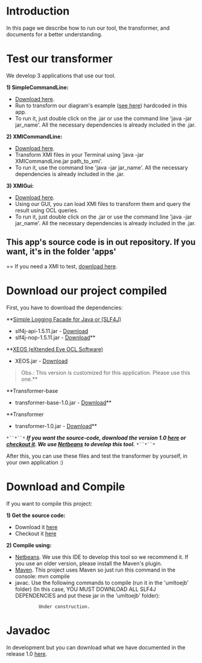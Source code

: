 # Introduction #

In this page we describe how to run our tool, the transformer, and documents for a better understanding.

# Test our transformer #

We develop 3 applications that use our tool.

**1) SimpleCommandLine:**
  * [Download here](http://umltoejb.googlecode.com/files/SimpleCommandLine-1.0-SNAPSHOT-jar-with-dependencies.jar).
  * Run to transform our diagram's example ([see here](http://code.google.com/p/umltoejb/wiki/ViewAnExample)) hardcoded in this app.
  * To run it, just double click on the .jar or use the command line 'java -jar jar\_name'. All the necessary dependencies is already included in the .jar.

**2) XMICommandLine:**
  * [Download here](http://umltoejb.googlecode.com/files/XMICommandLine-1.0-SNAPSHOT-jar-with-dependencies.jar).
  * Transform XMI files in your Terminal using 'java -jar XMICommandLine.jar path\_to\_xmi'.
  * To run it, use the command line 'java -jar jar\_name'. All the necessary dependencies is already included in the .jar.

**3) XMIGui:**
  * [Download here](http://umltoejb.googlecode.com/files/XMIGui-1.0-SNAPSHOT-jar-with-dependencies.jar).
  * Using our GUI, you can load XMI files to transform them and query the result using OCL queries.
  * To run it, just double click on the .jar or use the command line 'java -jar jar\_name'. All the necessary dependencies is already included in the .jar.

## This app's source code is in out repository. If you want, it's in the folder 'apps' ##
== If you need a XMI to test, [download here](http://umltoejb.googlecode.com/files/BlogExample.xmi).

# Download our project compiled #

First, you have to download the dependencies:

**[Simple Logging Facade for Java or (SLF4J)](http://www.slf4j.org/)
  * slf4j-api-1.5.11.jar - [Download](http://umltoejb.googlecode.com/files/slf4j-nop-1.5.11.jar)
  * slf4j-nop-1.5.11.jar - [Download](http://umltoejb.googlecode.com/files/slf4j-api-1.5.11.jar)**

**[XEOS (eXtended Eye OCL Software)](http://secumltoaac.sourceforge.net/)
  * XEOS.jar - [Download](http://umltoejb.googlecode.com/files/XEOS-1.0.jar)
> Obs.: This version is customized for this application. Please use this one.**

**Transformer-base
  * transformer-base-1.0.jar - [Download](http://umltoejb.googlecode.com/files/transformer-base-1.0.jar)**

**Transformer
  * transformer-1.0.jar - [Download](http://umltoejb.googlecode.com/files/transformer-1.0.jar)**

`*``*``*`
_**If you want the source-code, download the version 1.0 [here](http://umltoejb.googlecode.com/files/umltoejb-src-1.0.jar) or [checkout it](http://code.google.com/p/umltoejb/source/checkout). We use [Netbeans](http://netbeans.org/) to develop this tool.**_
`*``*``*`

After this, you can use these files and test the transformer by yourself, in your own application :)

# Download and Compile #

If you want to compile this project:

**1) Get the source code:**
  * Download it [here](http://umltoejb.googlecode.com/files/umltoejb-src-1.0.jar)
  * Checkout it [here](http://code.google.com/p/umltoejb/source/checkout)

**2) Compile using:**
  * [Netbeans](http://netbeans.org/). We use this IDE to develop this tool so we recommend it. If you use an older version, please install the Maven's plugin.
  * [Maven](http://maven.apache.org/). This project uses Maven so just run this command in the console: mvn compile
  * javac. Use the following commands to compile (run it in the 'umltoejb' folder) (In this case, YOU MUST DOWNLOAD ALL SLF4J DEPENDENCIES and put these jar in the 'umltoejb' folder):
```
            Under construction.
```

# Javadoc #

In development but you can download what we have documented in the release 1.0 [here](http://umltoejb.googlecode.com/files/javadocs-1.0.zip).